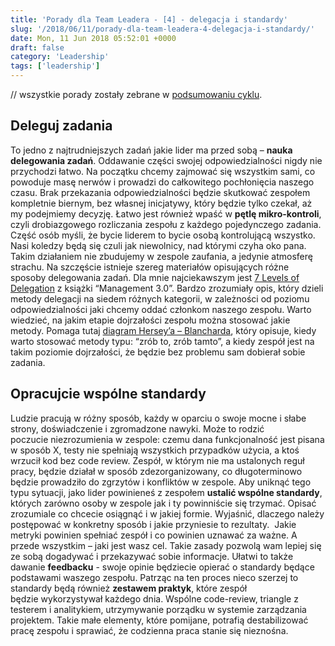 ```yaml
---
title: 'Porady dla Team Leadera - [4] - delegacja i standardy'
slug: '/2018/06/11/porady-dla-team-leadera-4-delegacja-i-standardy/'
date: Mon, 11 Jun 2018 05:52:01 +0000
draft: false
category: 'Leadership'
tags: ['leadership']
---
```


// wszystkie porady zostały zebrane w [podsumowaniu cyklu](https://radblog.pl/2018/05/17/porady-dla-team-leadera-podsumowanie/).

Deleguj zadania
---------------

To jedno z najtrudniejszych zadań jakie lider ma przed sobą – **nauka delegowania zadań**. Oddawanie części swojej odpowiedzialności nigdy nie przychodzi łatwo. Na początku chcemy zajmować się wszystkim sami, co powoduje masę nerwów i prowadzi do całkowitego pochłonięcia naszego czasu. Brak przekazania odpowiedzialności będzie skutkować zespołem kompletnie biernym, bez własnej inicjatywy, który będzie tylko czekał, aż my podejmiemy decyzję. Łatwo jest również wpaść w **pętlę mikro-kontroli**, czyli drobiazgowego rozliczania zespołu z każdego pojedynczego zadania. Część osób myśli, że bycie liderem to bycie osobą kontrolującą wszystko. Nasi koledzy będą się czuli jak niewolnicy, nad którymi czyha oko pana. Takim działaniem nie zbudujemy w zespole zaufania, a jedynie atmosferę strachu. Na szczęście istnieje szereg materiałów opisujących różne sposoby delegowania zadań. Dla mnie najciekawszym jest [7 Levels of Delegation](https://www.techrepublic.com/blog/career-management/7-levels-of-delegation/) z książki “Management 3.0”. Bardzo zrozumiały opis, który dzieli metody delegacji na siedem różnych kategorii, w zależności od poziomu odpowiedzialności jaki chcemy oddać członkom naszego zespołu. Warto wiedzieć, na jakim etapie dojrzałości zespołu można stosować jakie metody. Pomaga tutaj [diagram Hersey’a – Blancharda](https://www.project-management-skills.com/situational-leadership-model.html), który opisuje, kiedy warto stosować metody typu: “zrób to, zrób tamto”, a kiedy zespół jest na takim poziomie dojrzałości, że będzie bez problemu sam dobierał sobie zadania.

Opracujcie wspólne standardy
----------------------------

Ludzie pracują w różny sposób, każdy w oparciu o swoje mocne i słabe strony, doświadczenie i zgromadzone nawyki. Może to rodzić poczucie niezrozumienia w zespole: czemu dana funkcjonalność jest pisana w sposób X, testy nie spełniają wszystkich przypadków użycia, a ktoś wrzucił kod bez code review. Zespół, w którym nie ma ustalonych reguł pracy, będzie działał w sposób zdezorganizowany, co długoterminowo będzie prowadziło do zgrzytów i konfliktów w zespole. Aby uniknąć tego typu sytuacji, jako lider powinieneś z zespołem **ustalić wspólne standardy**, których zarówno osoby w zespole jak i ty powinniście się trzymać. Opisać zrozumiale co chcecie osiągnąć i w jakiej formie. Wyjaśnić, dlaczego należy postępować w konkretny sposób i jakie przyniesie to rezultaty.  Jakie metryki powinien spełniać zespół i co powinien uznawać za ważne. A przede wszystkim – jaki jest wasz cel. Takie zasady pozwolą wam lepiej się ze sobą dogadywać i przekazywać sobie informacje. Ułatwi to także dawanie **feedbacku** - swoje opinie będziecie opierać o standardy będące podstawami waszego zespołu. Patrząc na ten proces nieco szerzej to standardy będą również **zestawem praktyk**, które zespół będzie wykorzystywał każdego dnia. Wspólne code-review, triangle z testerem i analitykiem, utrzymywanie porządku w systemie zarządzania projektem. Takie małe elementy, które pomijane, potrafią destabilizować pracę zespołu i sprawiać, że codzienna praca stanie się nieznośna.